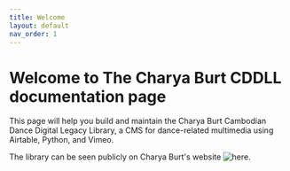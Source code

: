 ```yaml
---
title: Welcome
layout: default
nav_order: 1
---
```


# Welcome to The Charya Burt CDDLL documentation page
This page will help you build and maintain the Charya Burt Cambodian Dance Digital Legacy Library, a CMS for dance-related multimedia using Airtable, Python, and Vimeo.

The library can be seen publicly on Charya Burt's website ![here](https://charyaburt.com/library-homepage/).
